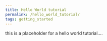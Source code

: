 ```yaml
---
title: Hello World tutorial
permalink: /hello_world_tutorial/
tags: getting_started
---
```


this is a placeholder for a hello world tutorial....